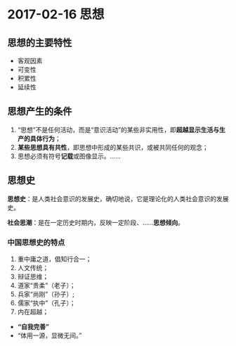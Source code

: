 # 2017-02-16 思想

## 思想的主要特性

- 客观因素
- 可变性
- 积累性
- 延续性

## 思想产生的条件

1. “思想”不是任何活动，而是“意识活动”的某些非实用性，即**超越显示生活与生产的具体行为**；
2. **某些思想具有共性**，即思想中形成的某些共识，或被共同任何的观念；
3. 思想必须有符号**记载**或图像显示。……

## 思想史

**思想史**：是人类社会意识的发展史，确切地说，它是理论化的人类社会意识的发展史。

**社会思潮**：是在一定历史时期内，反映一定阶段、……**思想倾向**。

### 中国思想史的特点

1. 重中庸之道，倡知行合一；
2. 人文传统；
3. 辩证思维；
  1. 道家“贵柔”（老子）；
  2. 兵家“尚刚”（孙子）;
  3. 儒家“执中”（孔子）；
4. 内在超越；
  - **“自我完善”**
  - “体用一源，显微无间。”
